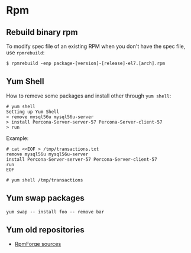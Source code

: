 # Rpm

## Rebuild binary rpm

To modify spec file of an existing RPM when you don't have the spec file,
use `rpmrebuild`:

```
$ rpmrebuild -enp package-[version]-[release]-el7.[arch].rpm
```

## Yum Shell

How to remove some packages and install other through `yum shell`:

```
# yum shell
Setting up Yum Shell
> remove mysql56u mysql56u-server
> install Percona-Server-server-57 Percona-Server-client-57
> run
```

Example:

```
# cat <<EOF > /tmp/transactions.txt
remove mysql56u mysql56u-server
install Percona-Server-server-57 Percona-Server-client-57
run
EOF

# yum shell /tmp/transactions
```


## Yum swap packages

```
yum swap -- install foo -- remove bar
```

## Yum old repositories

* [RpmForge sources](http://repoforge.gtdinternet.com/source/)
